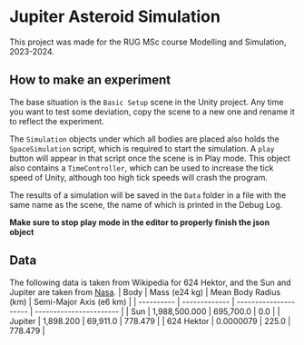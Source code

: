 # Jupiter Asteroid Simulation
This project was made for the RUG MSc course Modelling and Simulation, 2023-2024.

## How to make an experiment
The base situation is the `Basic Setup` scene in the Unity project.
Any time you want to test some deviation, copy the scene to a new one and rename it to reflect the experiment. 

The `Simulation` objects under which all bodies are placed also holds the `SpaceSimulation` script, which is required to start the simulation. A `play` button will appear in that script once the scene is in Play mode.
This object also contains a `TimeController`, which can be used to increase the tick speed of Unity, although too high tick speeds will crash the program.

The results of a simulation will be saved in the `Data` folder in a file with the same name as the scene, the name of which is printed in the Debug Log.

**Make sure to stop play mode in the editor to properly finish the json object**

## Data
The following data is taken from Wikipedia for 624 Hektor, and the Sun and Jupiter are taken from [Nasa](https://nssdc.gsfc.nasa.gov/planetary/planetfact.html).
| Body       | Mass (e24 kg) | Mean Body Radius (km) | Semi-Major Axis (e6 km) |
| ---------- | ------------- | --------------------- | ----------------------- |
| Sun        | 1,988,500.000 | 695,700.0             | 0.0                     |
| Jupiter    | 1,898.200     | 69,911.0              | 778.479                 |
| 624 Hektor | 0.0000079     | 225.0                 | 778.479                 |